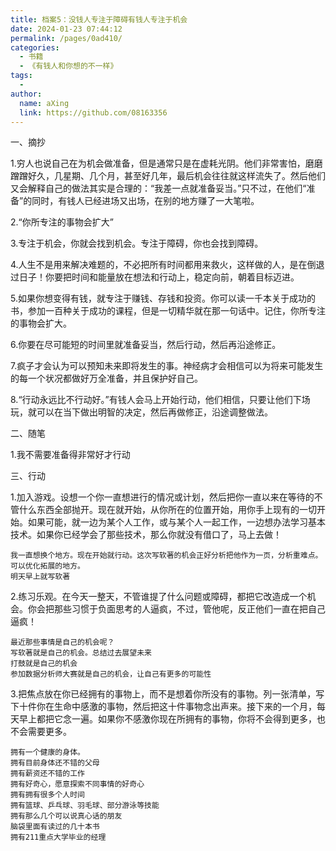 ```yaml
---
title: 档案5：没钱人专注于障碍有钱人专注于机会
date: 2024-01-23 07:44:12
permalink: /pages/0ad410/
categories:
  - 书籍
  - 《有钱人和你想的不一样》
tags:
  - 
author: 
  name: aXing
  link: https://github.com/08163356
---
```

一、摘抄

1.穷人也说自己在为机会做准备，但是通常只是在虚耗光阴。他们非常害怕，磨磨蹭蹭好久，几星期、几个月，甚至好几年，最后机会往往就这样流失了。然后他们又会解释自己的做法其实是合理的：“我差一点就准备妥当。”只不过，在他们“准备”的同时，有钱人已经进场又出场，在别的地方赚了一大笔啦。

2.“你所专注的事物会扩大”

3.专注于机会，你就会找到机会。专注于障碍，你也会找到障碍。

4.人生不是用来解决难题的，不必把所有时间都用来救火，这样做的人，是在倒退过日子！你要把时间和能量放在想法和行动上，稳定向前，朝着目标迈进。

5.如果你想变得有钱，就专注于赚钱、存钱和投资。你可以读一千本关于成功的书，参加一百种关于成功的课程，但是一切精华就在那一句话中。记住，你所专注的事物会扩大。

6.你要在尽可能短的时间里就准备妥当，然后行动，然后再沿途修正。

7.疯子才会认为可以预知未来即将发生的事。神经病才会相信可以为将来可能发生的每一个状况都做好万全准备，并且保护好自己。

8.“行动永远比不行动好。”有钱人会马上开始行动，他们相信，只要让他们下场玩，就可以在当下做出明智的决定，然后再做修正，沿途调整做法。

二、随笔

1.我不需要准备得非常好才行动

三、行动

1.加入游戏。设想一个你一直想进行的情况或计划，然后把你一直以来在等待的不管什么东西全部抛开。现在就开始，从你所在的位置开始，用你手上现有的一切开始。如果可能，就一边为某个人工作，或与某个人一起工作，一边想办法学习基本技术。如果你已经学会了那些技术，那么你就没有借口了，马上去做！

```
我一直想换个地方。现在开始就行动。这次写软著的机会正好分析把他作为一页，分析重难点。可以优化拓展的地方。
明天早上就写软著
```

2.练习乐观。在今天一整天，不管谁提了什么问题或障碍，都把它改造成一个机会。你会把那些习惯于负面思考的人逼疯，不过，管他呢，反正他们一直在把自己逼疯！

```
最近那些事情是自己的机会呢？
写软著就是自己的机会。总结过去展望未来
打鼓就是自己的机会
参加数据分析师大赛就是自己的机会，让自己有更多的可能性
```

3.把焦点放在你已经拥有的事物上，而不是想着你所没有的事物。列一张清单，写下十件你在生命中感激的事物，然后把这十件事物念出声来。接下来的一个月，每天早上都把它念一遍。如果你不感激你现在所拥有的事物，你将不会得到更多，也不会需要更多。

```
拥有一个健康的身体。
拥有目前身体还不错的父母
拥有薪资还不错的工作
拥有好奇心，愿意探索不同事情的好奇心
拥有拥有很多个人时间
拥有篮球、乒乓球、羽毛球、部分游泳等技能
拥有那么几个可以说真心话的朋友
脑袋里面有读过的几十本书
拥有211重点大学毕业的经理
```


